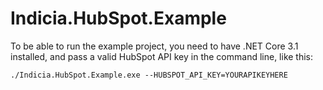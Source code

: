 ﻿# Indicia.HubSpot.Example

To be able to run the example project, you need to have .NET Core 3.1 installed, and
pass a valid HubSpot API key in the command line, like this:

`./Indicia.HubSpot.Example.exe --HUBSPOT_API_KEY=YOURAPIKEYHERE`

